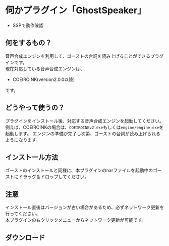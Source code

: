 # 伺かプラグイン「GhostSpeaker」

- SSPで動作確認

## 何をするもの？
音声合成エンジンを利用して、ゴーストの台詞を読み上げることができるプラグインです。  
現在対応している音声合成エンジンは、

- COEIROINK(version2.0.0以降)

です。

## どうやって使うの？
プラグインをインストール後、対応する音声合成エンジンを起動してください。例えば、COEIROINKの場合は、`COEIROINKv2.exe`もしくは`engine/engine.exe`を起動します。
エンジンの準備が完了し次第、ゴーストの台詞が読み上げられるようになります。

## インストール方法
ゴーストのインストールと同様に、本プラグインのnarファイルを起動中のゴーストにドラッグ＆ドロップしてください。  

## 注意
インストール直後はバージョンが古い場合があるため、必ずネットワーク更新を行ってください。  
本プラグインの右クリックメニューからネットワーク更新が可能です。

## ダウンロード
